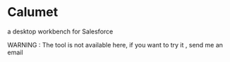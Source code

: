# Calumet
 a desktop workbench for Salesforce

WARNING : The tool is not available here, if you want to try it , send me an email
